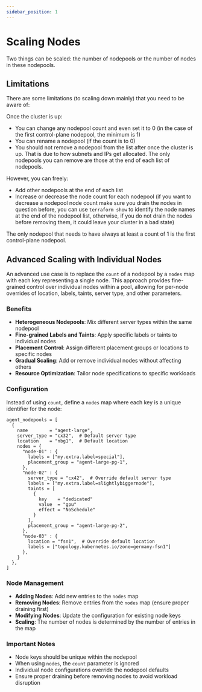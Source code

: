 ```yaml
---
sidebar_position: 1
---
```


# Scaling Nodes

Two things can be scaled: the number of nodepools or the number of nodes in these nodepools.

## Limitations

There are some limitations (to scaling down mainly) that you need to be aware of:

Once the cluster is up:
- You can change any nodepool count and even set it to 0 (in the case of the first control-plane nodepool, the minimum is 1)
- You can rename a nodepool (if the count is to 0)
- You should not remove a nodepool from the list after once the cluster is up. That is due to how subnets and IPs get allocated. The only nodepools you can remove are those at the end of each list of nodepools.

However, you can freely:
- Add other nodepools at the end of each list
- Increase or decrease the node count for each nodepool (if you want to decrease a nodepool node count make sure you drain the nodes in question before, you can use `terraform show` to identify the node names at the end of the nodepool list, otherwise, if you do not drain the nodes before removing them, it could leave your cluster in a bad state)

The only nodepool that needs to have always at least a count of 1 is the first control-plane nodepool.

## Advanced Scaling with Individual Nodes

An advanced use case is to replace the `count` of a nodepool by a `nodes` map with each key representing a single node. This approach provides fine-grained control over individual nodes within a pool, allowing for per-node overrides of location, labels, taints, server type, and other parameters.

### Benefits

- **Heterogeneous Nodepools**: Mix different server types within the same nodepool
- **Fine-grained Labels and Taints**: Apply specific labels or taints to individual nodes
- **Placement Control**: Assign different placement groups or locations to specific nodes
- **Gradual Scaling**: Add or remove individual nodes without affecting others
- **Resource Optimization**: Tailor node specifications to specific workloads

### Configuration

Instead of using `count`, define a `nodes` map where each key is a unique identifier for the node:

```hcl
agent_nodepools = [
  {
    name        = "agent-large",
    server_type = "cx32",  # Default server type
    location    = "nbg1",  # Default location
    nodes = {
      "node-01" : {
        labels = ["my.extra.label=special"],
        placement_group = "agent-large-pg-1",
      },
      "node-02" : {
        server_type = "cx42",  # Override default server type
        labels = ["my.extra.label=slightlybiggernode"],
        taints = [
          {
            key    = "dedicated"
            value  = "gpu"
            effect = "NoSchedule"
          }
        ],
        placement_group = "agent-large-pg-2",
      },
      "node-03" : {
        location = "fsn1",  # Override default location
        labels = ["topology.kubernetes.io/zone=germany-fsn1"]
      },
    }
  },
]
```

### Node Management

- **Adding Nodes**: Add new entries to the `nodes` map
- **Removing Nodes**: Remove entries from the `nodes` map (ensure proper draining first)
- **Modifying Nodes**: Update the configuration for existing node keys
- **Scaling**: The number of nodes is determined by the number of entries in the map

### Important Notes

- Node keys should be unique within the nodepool
- When using `nodes`, the `count` parameter is ignored
- Individual node configurations override the nodepool defaults
- Ensure proper draining before removing nodes to avoid workload disruption
